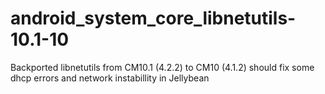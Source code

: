 android_system_core_libnetutils-10.1-10
=======================================

Backported libnetutils from CM10.1 (4.2.2) to CM10 (4.1.2) should fix some dhcp errors and network instabillity in Jellybean
